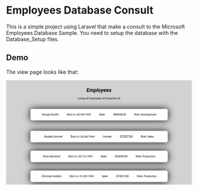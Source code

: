 
# Employees Database Consult

This is a simple project using Laravel that make a consult to the Microsoft Employees Database Sample. You need to setup the database with the Database_Setup files. 



## Demo

The view page looks like that:

![alt text](https://raw.githubusercontent.com/Pablo00Balman/Employees-Project/main/demo.png)
